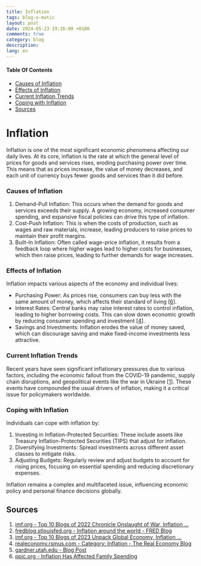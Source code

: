 ```yaml
---
title: Inflation
tags: blog-o-matic
layout: post
date: 2024-05-23 19:26:00 +0100
comments: true
category: blog
description:
lang: en
---
```

#### Table Of Contents
 - [Causes of Inflation](https://cassidycamp.work/cassidysblog/content/inflation#causes-of-inflation)
 - [Effects of Inflation](https://cassidycamp.work/cassidysblog/content/inflation#effects-of-inflation)
 - [Current Inflation Trends](https://cassidycamp.work/cassidysblog/content/inflation#current-inflation-trends)
 - [Coping with Inflation](https://cassidycamp.work/cassidysblog/content/inflation#coping-with-inflation)
 - [Sources](https://cassidycamp.work/cassidysblog/content/inflation#sources)
# Inflation
Inflation is one of the most significant economic phenomena affecting our daily lives. At its core, inflation is the rate at which the general level of prices for goods and services rises, eroding purchasing power over time. This means that as prices increase, the value of money decreases, and each unit of currency buys fewer goods and services than it did before.


### Causes of Inflation

1.  Demand-Pull Inflation: This occurs when the demand for goods and services exceeds their supply. A growing economy, increased consumer spending, and expansive fiscal policies can drive this type of inflation.
2.  Cost-Push Inflation: This is when the costs of production, such as wages and raw materials, increase, leading producers to raise prices to maintain their profit margins.
3.  Built-In Inflation: Often called wage-price inflation, it results from a feedback loop where higher wages lead to higher costs for businesses, which then raise prices, leading to further demands for wage increases.

### Effects of Inflation

Inflation impacts various aspects of the economy and individual lives:

-   Purchasing Power: As prices rise, consumers can buy less with the same amount of money, which affects their standard of living [[6](https://www.ppic.org/blog/inflation-has-affected-family-spending/)].
-   Interest Rates: Central banks may raise interest rates to control inflation, leading to higher borrowing costs. This can slow down economic growth by reducing consumer spending and investment [[4](https://realeconomy.rsmus.com/category/inflation/)].
-   Savings and Investments: Inflation erodes the value of money saved, which can discourage saving and make fixed-income investments less attractive.

### Current Inflation Trends

Recent years have seen significant inflationary pressures due to various factors, including the economic fallout from the COVID-19 pandemic, supply chain disruptions, and geopolitical events like the war in Ukraine [[1](https://www.imf.org/en/Blogs/Articles/2022/12/19/top-10-blogs-of-2022-chronicle-onslaught-of-war-Inflation-dollar-surge)]. These events have compounded the usual drivers of inflation, making it a critical issue for policymakers worldwide.

### Coping with Inflation

Individuals can cope with inflation by:

1.  Investing in Inflation-Protected Securities: These include assets like Treasury Inflation-Protected Securities (TIPS) that adjust for inflation.
2.  Diversifying Investments: Spread investments across different asset classes to mitigate risks.
3.  Adjusting Budgets: Regularly review and adjust budgets to account for rising prices, focusing on essential spending and reducing discretionary expenses.

Inflation remains a complex and multifaceted issue, influencing economic policy and personal finance decisions globally.

Sources 
----------

1.  [imf.org - Top 10 Blogs of 2022 Chronicle Onslaught of War, Inflation ...](https://www.imf.org/en/Blogs/Articles/2022/12/19/top-10-blogs-of-2022-chronicle-onslaught-of-war-Inflation-dollar-surge)
2.  [fredblog.stlouisfed.org - Inflation around the world - FRED Blog](https://fredblog.stlouisfed.org/2022/11/inflation-around-the-world/)
3.  [imf.org - Top 10 Blogs of 2023 Unpack Global Economy, Inflation ...](https://www.imf.org/en/Blogs/Articles/2023/12/27/top-10-blogs-of-2023-unpack-global-economy-inflation-debt-trade-and-asia)
4.  [realeconomy.rsmus.com - Category: Inflation - The Real Economy Blog](https://realeconomy.rsmus.com/category/inflation/)
5.  [gardner.utah.edu - Blog Post](https://gardner.utah.edu/blog/blog-what-goes-up-must-come-down-the-muddled-post-pandemic-inflation-picture/)
6.  [ppic.org - Inflation Has Affected Family Spending](https://www.ppic.org/blog/inflation-has-affected-family-spending/)